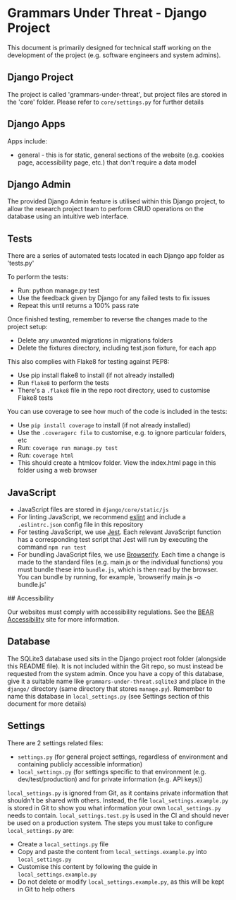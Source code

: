 # Grammars Under Threat - Django Project

This document is primarily designed for technical staff working on the development of the project (e.g. software engineers and system admins).


## Django Project

The project is called 'grammars-under-threat', but project files are stored in the 'core' folder. Please refer to `core/settings.py` for further details


## Django Apps

Apps include:

+ general - this is for static, general sections of the website (e.g. cookies page, accessibility page, etc.) that don't require a data model


## Django Admin

The provided Django Admin feature is utilised within this Django project, to allow the research project team to perform CRUD operations on the database using an intuitive web interface.


## Tests

There are a series of automated tests located in each Django app folder as 'tests.py'

To perform the tests:

+ Run: python manage.py test
+ Use the feedback given by Django for any failed tests to fix issues
+ Repeat this until returns a 100% pass rate


Once finished testing, remember to reverse the changes made to the project setup:

+ Delete any unwanted migrations in migrations folders
+ Delete the fixtures directory, including test.json fixture, for each app


This also complies with Flake8 for testing against PEP8:

+ Use pip install flake8 to install (if not already installed)
+ Run `flake8` to perform the tests
+ There's a `.flake8` file in the repo root directory, used to customise Flake8 tests


You can use coverage to see how much of the code is included in the tests:

+ Use `pip install coverage` to install (if not already installed)
+ Use the `.coveragerc file` to customise, e.g. to ignore particular folders, etc
+ Run: `coverage run manage.py test`
+ Run: `coverage html`
+ This should create a htmlcov folder. View the index.html page in this folder using a web browser


## JavaScript

+ JavaScript files are stored in `django/core/static/js`
+ For linting JavaScript, we recommend [eslint](https://eslint.org/) and include a `.eslintrc.json` config file in this repository
+ For testing JavaScript, we use [Jest](https://jestjs.io/). Each relevant JavaScript function has a corresponding test script that Jest will run by executing the command `npm run test`
+ For bundling JavaScript files, we use [Browserify](https://browserify.org/). Each time a change is made to the standard files (e.g. main.js or the individual functions) you must bundle these into `bundle.js`, which is then read by the browser. You can bundle by running, for example, `browserify main.js -o bundle.js'


## Accessibility

Our websites must comply with accessibility regulations. See the [BEAR Accessibility](https://accessibility.bear.bham.ac.uk/) site for more information.


## Database

The SQLite3 database used sits in the Django project root folder (alongside this README file). It is not included within the Git repo, so must instead be requested from the system admin. Once you have a copy of this database, give it a suitable name like `grammars-under-threat.sqlite3` and place in the `django/` directory (same directory that stores `manage.py`). Remember to name this database in `local_settings.py` (see Settings section of this document for more details)


## Settings

There are 2 settings related files:

+ `settings.py` (for general project settings, regardless of environment and containing publicly accessible information)
+ `local_settings.py` (for settings specific to that environment (e.g. dev/test/production) and for private information (e.g. API keys))

`local_settings.py` is ignored from Git, as it contains private information that shouldn't be shared with others. Instead, the file `local_settings.example.py` is stored in Git to show you what information your own `local_settings.py` needs to contain. `local_settings.test.py` is used in the CI and should never be used on a production system. The steps you must take to configure `local_settings.py` are:

+ Create a `local_settings.py` file
+ Copy and paste the content from `local_settings.example.py` into `local_settings.py`
+ Customise this content by following the guide in `local_settings.example.py`
+ Do not delete or modify `local_settings.example.py`, as this will be kept in Git to help others
